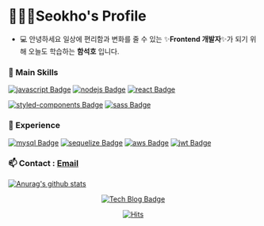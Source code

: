 # 👨🏻‍💻Seokho's Profile
- 💻 안녕하세요 일상에 편리함과 변화를 줄 수 있는 ✨**Frontend 개발자**✨가 되기 위해 오늘도 학습하는 **함석호** 입니다.

### 🌱 Main Skills
[![javascript Badge](https://img.shields.io/badge/Javascript-F7DF1E?style=flat-square&logo=javascript&logoColor=black)](#)
[![nodejs Badge](https://img.shields.io/badge/Node.js-339933?style=flat-square&logo=node.js&logoColor=white)](#)
[![react Badge](https://img.shields.io/badge/React-61DAFB?style=flat-square&logo=react&logoColor=black)](#)

[![styled-components Badge](https://img.shields.io/badge/StyledComponents-DB7093?style=flat-square&logo=styled-components&logoColor=white)](#)
[![sass Badge](https://img.shields.io/badge/Sass-CC6699?style=flat-square&logo=sass&logoColor=white)](#)

### 🌱 Experience
[![mysql Badge](https://img.shields.io/badge/MySQL-4479A1?style=flat-square&logo=mysql&logoColor=white)](#)
[![sequelize Badge](https://img.shields.io/badge/Sequelize-03AFEF?style=flat-square)](#)
[![aws Badge](https://img.shields.io/badge/AWS-232F3E?style=flat-square&logo=amazon-aws&logoColor=white)](#)
[![jwt Badge](https://img.shields.io/badge/JWT-000000?style=flat-square&logo=json-web-tokens&logoColor=white)](#)

### 📫 Contact : [Email](mailto:kalejuice02@gmail.com)
<!--
**cocoball02/cocoball02** is a ✨ _special_ ✨ repository because its `README.md` (this file) appears on your GitHub profile.

Here are some ideas to get you started:

- 🔭 I’m currently working on ...

- 👯 I’m looking to collaborate on ...
- 🤔 I’m looking for help with ...
- 💬 Ask me about ...

- 😄 Pronouns: ...
- ⚡ Fun fact: ...
-->

[![Anurag's github stats](https://github-readme-stats.vercel.app/api?username=cocoball02)](https://github.com/cocoball02/github-readme-stats)





<div align=center>

[![Tech Blog Badge](http://img.shields.io/badge/-Tech%20blog-black?style=flat&logo=github&link=https://zzsza.github.io/)](https://cocoball02.github.io/)
<!-- [![Gmail Badge](https://img.shields.io/badge/Gmail-d14836?style=flat&logo=Gmail&logoColor=white&link=mailto:kalejuice02@gmail.com)](mailto:kalejuice02@gmail.com) -->
</div>
<div align=center>

[![Hits](https://hits.seeyoufarm.com/api/count/incr/badge.svg?url=https%3A%2F%2Fgithub.com%2Fcocoball02&count_bg=%2379C83D&title_bg=%23555555&icon=&icon_color=%23E7E7E7&title=hits&edge_flat=false)](https://hits.seeyoufarm.com)
</div>



